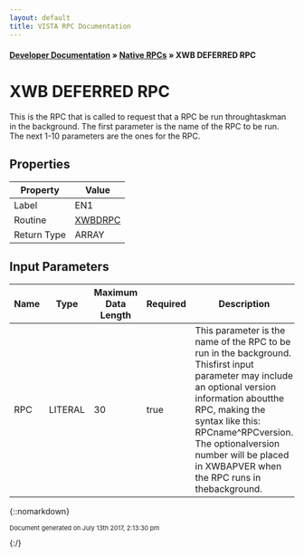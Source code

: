 ```yaml
---
layout: default
title: VISTA RPC Documentation
---
```


#### [Developer Documentation](../index) &#187; [Native RPCs](TableOfContents) &#187; XWB DEFERRED RPC<br/>
# XWB DEFERRED RPC

This is the RPC that is called to request that a RPC be run throughtaskman in the background. The first parameter is the name of the RPC to be run. The next 1-10 parameters are the ones for the RPC.

## Properties

Property | Value
--- | ---
Label | EN1
Routine | [XWBDRPC](http://code.osehra.org/dox/Routine_XWBDRPC_source.html)
Return Type | ARRAY


## Input Parameters

Name | Type | Maximum Data Length | Required | Description
--- | --- | --- | --- | ---
RPC | LITERAL | 30 | true | This parameter is the name of the RPC to be run in the background.  Thisfirst input parameter may include an optional version information aboutthe RPC, making the syntax like this: RPCname^RPCversion.  The optionalversion number will be placed in XWBAPVER when the RPC runs in thebackground.



{::nomarkdown} <br/><p style="font-size: 11px">Document generated on July 13th 2017, 2:13:30 pm</p>{:/}